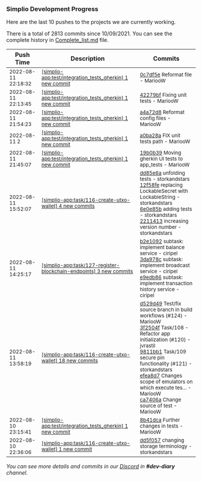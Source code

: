 
### Simplio Development Progress

Here are the last 10 pushes to the projects we are currently working.

There is a total of 2813 commits since 10/09/2021. You can see the complete history in
 [Complete_list.md](Complete_list.md) file.

| Push Time | Description | Commits |
| --- | --- | --- |
| <sub>2022-08-11 22:18:32</sub> | <sub>[[simplio-app:test/integration\_tests\_gherkin] 1 new commit](https://github.com/SimplioOfficial/simplio-app/commit/0c7df5ec337c96623471190173c3bbfdd56f0e26)</sub> | <sub>[0c7df5e](https://github.com/SimplioOfficial/simplio-app/commit/0c7df5ec337c96623471190173c3bbfdd56f0e26) Reformat file - MariooW</sub> |
| <sub>2022-08-11 22:13:45</sub> | <sub>[[simplio-app:test/integration\_tests\_gherkin] 1 new commit](https://github.com/SimplioOfficial/simplio-app/commit/42279bfdbc5cb70fa23e04976a83f78594e33623)</sub> | <sub>[42279bf](https://github.com/SimplioOfficial/simplio-app/commit/42279bfdbc5cb70fa23e04976a83f78594e33623) Fixing unit tests - MariooW</sub> |
| <sub>2022-08-11 21:54:23</sub> | <sub>[[simplio-app:test/integration\_tests\_gherkin] 1 new commit](https://github.com/SimplioOfficial/simplio-app/commit/a4a72d8fb03a75c9e71931d01a9624a1add5d6f0)</sub> | <sub>[a4a72d8](https://github.com/SimplioOfficial/simplio-app/commit/a4a72d8fb03a75c9e71931d01a9624a1add5d6f0) Reformat config files - MariooW</sub> |
| <sub>2022-08-11 2</sub> | <sub>[[simplio-app:test/integration\_tests\_gherkin] 1 new commit](https://github.com/SimplioOfficial/simplio-app/commit/a0ba28ac6903fec8a5d2816fe895fabf0cbd8b5d)</sub> | <sub>[a0ba28a](https://github.com/SimplioOfficial/simplio-app/commit/a0ba28ac6903fec8a5d2816fe895fabf0cbd8b5d) FIX unit tests path - MariooW</sub> |
| <sub>2022-08-11 21:45:07</sub> | <sub>[[simplio-app:test/integration\_tests\_gherkin] 1 new commit](https://github.com/SimplioOfficial/simplio-app/commit/19b0b3972fe788f73cd5871e854b48913dada6be)</sub> | <sub>[19b0b39](https://github.com/SimplioOfficial/simplio-app/commit/19b0b3972fe788f73cd5871e854b48913dada6be) Moving gherkin UI tests to app_tests - MariooW</sub> |
| <sub>2022-08-11 15:52:07</sub> | <sub>[[simplio-app:task/116\-create\-utxo\-wallet] 4 new commits](https://github.com/SimplioOfficial/simplio-app/compare/6a7807209a11...2211413ef6a6)</sub> | <sub>[dd85e6a](https://github.com/SimplioOfficial/simplio-app/commit/dd85e6ab04ed7bbdcb529abedbeb7d81009f7a94) unfolding tests - storkandstars<br>[12f58fe](https://github.com/SimplioOfficial/simplio-app/commit/12f58fede34a720309b4ecb36056f4e0e8f6f7b7) replacing LockableSecret with LockableString - storkandstars<br>[6e0e85b](https://github.com/SimplioOfficial/simplio-app/commit/6e0e85bc8194546c0f74bbb505e15da8b473702b) adding tests - storkandstars<br>[2211413](https://github.com/SimplioOfficial/simplio-app/commit/2211413ef6a63c17edf9db51236a77902d17b63c) increasing version number - storkandstars</sub> |
| <sub>2022-08-11 14:25:17</sub> | <sub>[[simplio-app:task/127\-register\-blockchain\-endpoints] 3 new commits](https://github.com/SimplioOfficial/simplio-app/compare/001348aec299...e9edb86b8cee)</sub> | <sub>[b2e1092](https://github.com/SimplioOfficial/simplio-app/commit/b2e109247d19d166b4a2814ad6d932bfb5151ed0) subtask: implement balance service - ciripel<br>[3da978c](https://github.com/SimplioOfficial/simplio-app/commit/3da978ca0572810e9af1d847c0803c07821b1864) subtask: implement broadcast service - ciripel<br>[e9edb86](https://github.com/SimplioOfficial/simplio-app/commit/e9edb86b8cee1280d6333d61b277ad4862f51a97) subtask: implement transaction history service - ciripel</sub> |
| <sub>2022-08-11 13:58:19</sub> | <sub>[[simplio-app:task/116\-create\-utxo\-wallet] 18 new commits](https://github.com/SimplioOfficial/simplio-app/compare/dd5f0574fee9...6a7807209a11)</sub> | <sub>[d529d49](https://github.com/SimplioOfficial/simplio-app/commit/d529d4983908adcad411c4ead03189c7b378d794) Test/fix source branch in build workflows (#124) - MariooW<br>[3f2504f](https://github.com/SimplioOfficial/simplio-app/commit/3f2504fb6f805c747ceb88df501dbadce283e6c6) Task/108 - Refactor app initialization (#120) - jvrastil<br>[9811bb1](https://github.com/SimplioOfficial/simplio-app/commit/9811bb12e0175fae7bcb961f717f10fed246e46f) Task/109 secure pin functionality (#121) - storkandstars<br>[efea8d7](https://github.com/SimplioOfficial/simplio-app/commit/efea8d7f9cb1953b668842815f30cfdf21238f7f) Changes scope of emulators on which execute tes... - MariooW<br>[ca7406a](https://github.com/SimplioOfficial/simplio-app/commit/ca7406a23c81d63a16b816125e95158ed94b7ce9) Change source of test - MariooW</sub> |
| <sub>2022-08-10 23:15:41</sub> | <sub>[[simplio-app:test/integration\_tests\_gherkin] 1 new commit](https://github.com/SimplioOfficial/simplio-app/commit/8b41dca4f855bacfecbea834d40e7f9fffab9efb)</sub> | <sub>[8b41dca](https://github.com/SimplioOfficial/simplio-app/commit/8b41dca4f855bacfecbea834d40e7f9fffab9efb) Further changes in tests - MariooW</sub> |
| <sub>2022-08-10 22:36:06</sub> | <sub>[[simplio-app:task/116\-create\-utxo\-wallet] 1 new commit](https://github.com/SimplioOfficial/simplio-app/commit/dd5f0574fee98ebf0809ce09ec248c3a8d334bd0)</sub> | <sub>[dd5f057](https://github.com/SimplioOfficial/simplio-app/commit/dd5f0574fee98ebf0809ce09ec248c3a8d334bd0) changing storage terminology - storkandstars</sub> |

_You can see more details and commits in our [Discord](https://discord.gg/aKhjuwZmdP) in **#dev-diary** channel._
